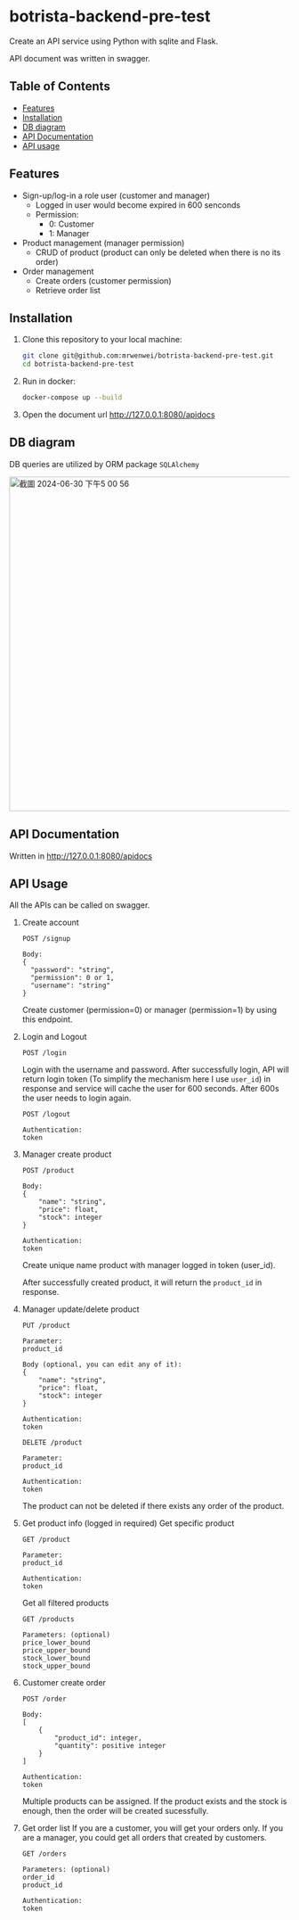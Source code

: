 # botrista-backend-pre-test
Create an API service using Python with sqlite and Flask.

API document was written in swagger.

## Table of Contents

- [Features](#features)
- [Installation](#installation)
- [DB diagram](#db-diagram)
- [API Documentation](#api-documentation)
- [API usage](#api-usage)

## Features

- Sign-up/log-in a role user (customer and manager)
  - Logged in user would become expired in 600 senconds
  - Permission:
    - 0: Customer
    - 1: Manager
- Product management (manager permission)
  - CRUD of product (product can only be deleted when there is no its order)
- Order management
  - Create orders (customer permission)
  - Retrieve order list

## Installation

1. Clone this repository to your local machine:
    ```sh
    git clone git@github.com:mrwenwei/botrista-backend-pre-test.git
    cd botrista-backend-pre-test
    ```

2. Run in docker:
    ```sh
    docker-compose up --build
    ```

3. Open the document url http://127.0.0.1:8080/apidocs

## DB diagram
DB queries are utilized by ORM package `SQLAlchemy`

<img width="600" alt="截圖 2024-06-30 下午5 00 56" src="https://github.com/mrwenwei/botrista-backend-pre-test/assets/11289450/335e2539-9498-4c54-a09e-e85a1e413a8d">


## API Documentation

Written in http://127.0.0.1:8080/apidocs

## API Usage

All the APIs can be called on swagger.

1. Create account
    ```HTTP
    POST /signup

    Body:
    {
      "password": "string",
      "permission": 0 or 1,
      "username": "string"
    }
    ```
    Create customer (permission=0) or manager (permission=1) by using this endpoint.

2. Login and Logout
    ```HTTP
    POST /login
    ```
    Login with the username and password. After successfully login, API will return login token (To simplify the mechanism here I use `user_id`) in response and service will cache the user for 600 seconds. After 600s the user needs to login again.

   ```HTTP
   POST /logout

   Authentication:
   token
   ```

4. Manager create product
    ```HTTP
    POST /product

    Body:
    {
        "name": "string",
        "price": float,
        "stock": integer
    }

    Authentication:
    token
    ```
    Create unique name product with manager logged in token (user_id). 

    After successfully created product, it will return the `product_id` in response.

5. Manager update/delete product
    ```HTTP
    PUT /product

    Parameter:
    product_id

    Body (optional, you can edit any of it):
    {
        "name": "string",
        "price": float,
        "stock": integer
    }

    Authentication:
    token
    ```

    ```HTTP
    DELETE /product

    Parameter:
    product_id

    Authentication:
    token
    ```
    The product can not be deleted if there exists any order of the product.

6. Get product info (logged in required)
    Get specific product
    ```HTTP
    GET /product

    Parameter:
    product_id

    Authentication:
    token
    ```

    Get all filtered products
    ```HTTP
    GET /products

    Parameters: (optional)
    price_lower_bound
    price_upper_bound
    stock_lower_bound
    stock_upper_bound
    ```

7. Customer create order

    ```HTTP
    POST /order

    Body:
    [
        {
            "product_id": integer,
            "quantity": positive integer
        }
    ]

    Authentication:
    token
    ```
    Multiple products can be assigned. If the product exists and the stock is enough, then the order will be created sucessfully. 

8. Get order list
    If you are a customer, you will get your orders only.
    If you are a manager, you could get all orders that created by customers.
    ```HTTP
    GET /orders

    Parameters: (optional)
    order_id
    product_id

    Authentication:
    token
    ```
